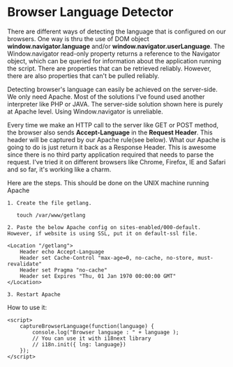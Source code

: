 Browser Language Detector
=========================

There are different ways of detecting the language that is configured on our browsers. One way is thru the use of DOM object **window.navigator.language** and/or **window.navigator.userLanguage**. The Window.navigator read-only property returns a reference to the Navigator object, which can be queried for information about the application running the script. There are properties that can be retrieved reliably. However, there are also properties that can't be pulled reliably.

Detecting browser's language can easily be achieved on the server-side. We only need Apache. Most of the solutions I've found used another interpreter like PHP or JAVA. The server-side solution shown here is purely at Apache level. Using Window.navigator is unreliable.

Every time we make an HTTP call to the server like GET or POST method, the browser also sends **Accept-Language** in the **Request Header**. This header will be captured by our Apache rule(see below). What our Apache is going to do is just return it back as a Response Header. This is awesome since there is no third party application required that needs to parse the request. I've tried it on different browsers like Chrome, Firefox, IE and Safari and so far, it's working like a charm.

Here are the steps. This should be done on the UNIX machine running Apache

```
1. Create the file getlang.

   touch /var/www/getlang

2. Paste the below Apache config on sites-enabled/000-default. However, if website is using SSL, put it on default-ssl file.

<Location "/getlang">
    Header echo Accept-Language
    Header set Cache-Control "max-age=0, no-cache, no-store, must-revalidate"
    Header set Pragma "no-cache"
    Header set Expires "Thu, 01 Jan 1970 00:00:00 GMT"
</Location>

3. Restart Apache

```

How to use it:
```
<script>
    captureBrowserLanguage(function(language) {
        console.log("Browser language : " + language );
        // You can use it with i18next library
        // i18n.init({ lng: language})
    });
</script>
```